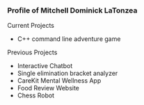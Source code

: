 ### Profile of Mitchell Dominick LaTonzea

Current Projects
- C++ command line adventure game
<!-- -->
Previous Projects
- Interactive Chatbot
- Single elimination bracket analyzer
- CareKit Mental Wellness App
- Food Review Website
- Chess Robot

<!--
**mlatonzea/mlatonzea** is a ✨ _special_ ✨ repository because its `README.md` (this file) appears on your GitHub profile.

Here are some ideas to get you started:

- 🔭 I’m currently working on ...
- 🌱 I’m currently learning ...
- 👯 I’m looking to collaborate on ...
- 🤔 I’m looking for help with ...
- 💬 Ask me about ...
- 📫 How to reach me: ...
- 😄 Pronouns: ...
- ⚡ Fun fact: ...
-->
